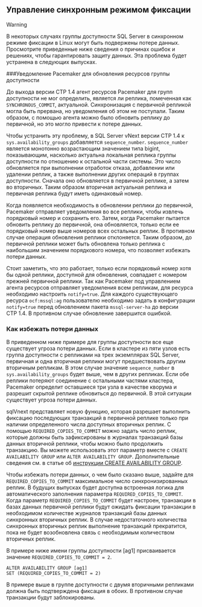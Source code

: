 ## <a name="managing-synchronous-commit-mode"></a>Управление синхронным режимом фиксации

>[!WARNING]
>В некоторых случаях группы доступности SQL Server в синхронном режиме фиксации в Linux могут быть подвержены потере данных. Просмотрите приведенные ниже сведения о причинах ошибок и решениях, чтобы гарантировать защиту данных. Эта проблема будет устранена в следующих выпусках.

###<a name="pacemaker-notification-for-availability-group-resource-promotion"></a>Уведомление Pacemaker для обновления ресурсов группы доступности

До выхода версии CTP 1.4 агент ресурсов Pacemaker для групп доступности не мог определить, является ли реплика, помеченная как `SYNCHRONOUS_COMMIT`, актуальной. Синхронизация с первичной репликой могла быть прервана, но уведомления об этом не поступали. Таким образом, с помощью агента можно было обновить реплику до первичной, но это могло привести к потере данных. 

Чтобы устранить эту проблему, в SQL Server vNext версии CTP 1.4 к `sys.availability_groups` добавляется `sequence_number`. `sequence_number` является монотонно возрастающим значением типа bigint, показывающим, насколько актуальна локальная реплика группы доступности по отношению к остальной части системы. Это число обновляется при выполнении отработок отказа, добавлении или удалении реплик, а также выполнении других операций в группах доступности. Сначала оно обновляется в первичной реплике, а затем во вторичных. Таким образом вторичная актуальная реплика и первичная реплика будут иметь одинаковый номер.

Когда появляется необходимость в обновлении реплики до первичной, Pacemaker отправляет уведомления во все реплики, чтобы извлечь порядковый номер и сохранить его. Затем, когда Pacemaker пытается обновить реплику до первичной, она обновляется, только если ее порядковый номер выше номеров всех остальных реплик. В противном случае операция обновления реплики отклоняется. Таким образом, до первичной реплики может быть обновлена только реплика с наибольшим значением порядкового номера, что позволяет избежать потери данных.

Стоит заметить, что это работает, только если порядковый номер хотя бы одной реплики, доступной для обновления, совпадает с номером прежней первичной реплики. Так как Pacemaker под управлением агента ресурсов отправляет уведомления всем репликам, для ресурса необходимо настроить `notify=true`. Для каждого существующего ресурса `ocf:mssql:ag` пользователю необходимо задать в конфигурации `notify=true` перед обновлением пакета `mssql-server-ha` до версии CTP 1.4. В противном случае обновление завершится ошибкой. 

### <a name="how-to-avoid-potential-for-data-loss"></a>Как избежать потери данных 

В приведенном ниже примере для группы доступности все еще существует угроза потери данных. Если в кластере из пяти узлов есть группа доступности с репликами на трех экземплярах SQL Server, первичная и одна вторичная реплики могут предшествовать другим вторичным репликам. В этом случае значение `sequence_number` в `sys.availability_groups` будет выше, чем в других репликах. Если обе реплики потеряют соединение с остальными частями кластера, Pacemaker определит оставшиеся три узла в качестве кворума и разрешит скрытой реплике обновиться до первичной. В этой ситуации существует угроза потери данных.

sqlVnext представляет новую функцию, которая разрешает выполнить фиксацию последующих транзакций в первичной реплике только при наличии определенного числа доступных вторичных реплик. С помощью `REQUIRED_COPIES_TO_COMMIT` можно задать число реплик, которые должны быть зафиксированы в журналах транзакций базы данных вторичной реплики, чтобы можно было продолжить транзакцию. Вы можете использовать этот параметр вместе с `CREATE AVAILABILITY GROUP` или `ALTER AVAILABILITY GROUP`. Дополнительные сведения см. в статье об [инструкции CREATE AVAILABILITY GROUP](http://msdn.microsoft.com/library/ff878399.aspx).

Чтобы избежать потери данных, о чем было сказано выше, задайте для `REQUIRED_COPIES_TO_COMMIT` максимальное число синхронизированных реплик. В будущих выпусках будет доступна встроенная логика для автоматического заполнения параметра `REQUIRED_COPIES_TO_COMMIT`.
Когда параметр `REQUIRED_COPIES_TO_COMMIT` будет настроен, транзакции в базах данных первичной реплики будут ожидать фиксации транзакции в необходимом количестве журналов транзакций базы данных синхронных вторичных реплик. В случае недостаточного количества синхронных вторичных реплик выполнение транзакций прекратится, пока не будет возобновлена связь с необходимым количеством вторичных реплик.

В примере ниже имени группы доступности [ag1] присваивается значение `REQUIRED_COPIES_TO_COMMIT = 2`. 

```Transact-SQL
ALTER AVAILABILITY GROUP [ag1]
SET (REQUIRED_COPIES_TO_COMMIT = 2)
```

В примере выше в группе доступности с двумя вторичными репликами должна быть подтверждена фиксация в обоих. В противном случае транзакции будут заблокированы.
